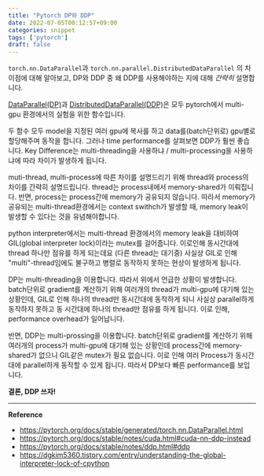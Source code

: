 ```yaml
---
title: "Pytorch DP와 DDP"
date: 2022-07-05T00:12:57+09:00
categories: snippet
tags: ['pytorch']
draft: false
---
```



`torch.nn.DataParallel`과 `torch.nn.parallel.DistributedDataParallel` 의 차이점에 대해 알아보고, DP와 DDP 중 왜 DDP를 사용해야하는 지에 대해 *간략히* 설명합니다.


[DataParallel(DP)](	https://pytorch.org/docs/stable/generated/torch.nn.DataParallel.html)과 [DistributedDataParallel(DDP)](https://pytorch.org/docs/stable/notes/ddp.html#ddp)은 모두 pytorch에서 multi-gpu 환경에서의 실험을 위한 함수입니다. 

두 함수 모두 model을 지정된 여러 gpu에 복사를 하고 data를(batch단위로) gpu별로 할당해주며 동작을 합니다. 그러나 time performance를 살펴보면 DDP가 훨씬 좋습니다. Key Difference는 multi-threading을 사용하냐 / multi-processing을 사용하냐에 따라 차이가 발생하게 됩니다.

muti-thread, multi-process에 따른 차이를 설명드리기 위해 thread와 process의 차이를 간략히 설명드립니다. thread는 process내에서 memory-shared가 이뤄집니다. 반면, process는 process간에 memory가 공유되지 않습니다. 따라서 memory가 공유되는 multi-thread환경에서는 context swithch가 발생할 때, memory leak이 발생할 수 있다는 것을 유념해야합니다.

python interpreter에서는 multi-thread 환경에서의 memory leak을 대비하여 GIL(global interpreter lock)이라는 mutex를 걸어줍니다. 이로인해 동시간대에 thread 하나만 점유를 하게 되는데요 (다른 thread는 대기중) 사실상 GIL로 인해 "multi"-thread임에도 불구하고 병렬로 동작하지 못하는 현상이 발생하게 됩니다. 

DP는 multi-threading을 이용합니다. 따라서 위에서 언급한 상황이 발생합니다. batch단위로 gradient를 계산하기 위해 여러개의 thread가 multi-gpu에 대기해 있는 상황인데, GIL로 인해 하나의 thread만 동시간대에 동작하게 되니 사실상 parallel하게 동작하지 못하고 동 시간대에 하나의 thread만 점유를 하게 됩니다. 이로 인해, performance overhead가 일어납니다.

반면, DDP는 multi-prossing을 이용합니다. batch단위로 gradient를 계산하기 위해 여러개의 process가 multi-gpu에 대기해 있는 상황인데 process간에 memory-shared가 없으니 GIL같은 mutex가 필요 없습니다. 이로 인해 여러 Process가 동시간대에 parallel하게 동작할 수 있게 됩니다. 따라서 DP보다 빠른 performance를 보입니다.

**결론, DDP 쓰자!**

---

**Reference**

- https://pytorch.org/docs/stable/generated/torch.nn.DataParallel.html
- https://pytorch.org/docs/stable/notes/cuda.html#cuda-nn-ddp-instead 
- https://pytorch.org/docs/stable/notes/ddp.html#ddp
- https://dgkim5360.tistory.com/entry/understanding-the-global-interpreter-lock-of-cpython


